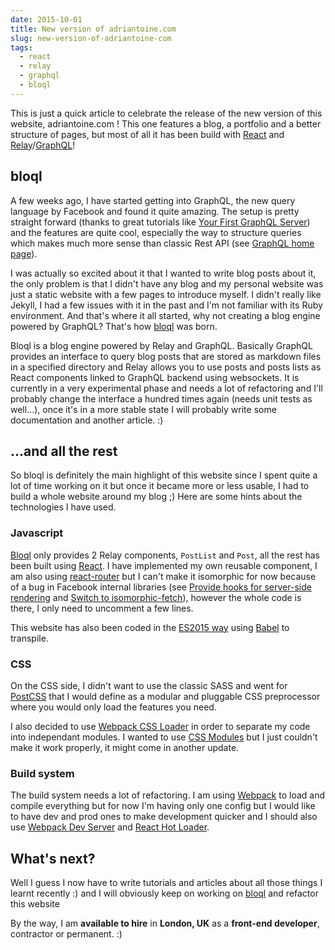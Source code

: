 ```yaml
---
date: 2015-10-01
title: New version of adriantoine.com
slug: new-version-of-adriantoine-com
tags:
  - react
  - relay
  - graphql
  - bloql
---
```


This is just a quick article to celebrate the release of the new version of this website, adriantoine.com ! This one features a blog, a portfolio and a better structure of pages, but most of all it has been build with [React](https://facebook.github.io/react/) and [Relay](https://facebook.github.io/relay/)/[GraphQL](http://graphql.org/)!

bloql
-----

A few weeks ago, I have started getting into GraphQL, the new query language by Facebook and found it quite amazing. The setup is pretty straight forward (thanks to great tutorials like [Your First GraphQL Server](https://medium.com/@clayallsopp/your-first-graphql-server-3c766ab4f0a2)) and the features are quite cool, especially the way to structure queries which makes much more sense than classic Rest API (see [GraphQL home page](http://graphql.org/)).

I was actually so excited about it that I wanted to write blog posts about it, the only problem is that I didn't have any blog and my personal website was just a static website with a few pages to introduce myself. I didn't really like Jekyll, I had a few issues with it in the past and I'm not familiar with its Ruby environment. And that's where it all started, why not creating a blog engine powered by GraphQL? That's how [bloql](https://github.com/adriantoine/bloql) was born.

Bloql is a blog engine powered by Relay and GraphQL. Basically GraphQL provides an interface to query blog posts that are stored as markdown files in a specified directory and Relay allows you to use posts and posts lists as React components linked to GraphQL backend using websockets. It is currently in a very experimental phase and needs a lot of refactoring and I'll probably change the interface a hundred times again (needs unit tests as well...), once it's in a more stable state I will probably write some documentation and another article. :)

...and all the rest
--------------------

So bloql is definitely the main highlight of this website since I spent quite a lot of time working on it but once it became more or less usable, I had to build a whole website around my blog ;) Here are some hints about the technologies I have used.

### Javascript
[Bloql](https://github.com/adriantoine/bloql) only provides 2 Relay components, `PostList` and `Post`, all the rest has been built using [React](https://facebook.github.io/react/). I have implemented my own reusable component, I am also using [react-router](https://github.com/rackt/react-router) but I can't make it isomorphic for now because of a bug in Facebook internal libraries (see [Provide hooks for server-side rendering](https://github.com/facebook/relay/issues/136#issuecomment-142681224) and [Switch to isomorphic-fetch](https://github.com/facebook/fbjs/pull/61)), however the whole code is there, I only need to uncomment a few lines.

This website has also been coded in the [ES2015 way](https://babeljs.io/docs/learn-es2015/) using [Babel](https://babeljs.io/) to transpile.

### CSS
On the CSS side, I didn't want to use the classic SASS and went for [PostCSS](https://github.com/postcss/postcss) that I would define as a modular and pluggable CSS preprocessor where you would only load the features you need.

I also decided to use [Webpack CSS Loader](https://github.com/webpack/css-loader) in order to separate my code into independant modules. I wanted to use [CSS Modules](https://github.com/css-modules/css-modules) but I just couldn't make it work properly, it might come in another update.

### Build system
The build system needs a lot of refactoring. I am using [Webpack](https://webpack.github.io/) to load and compile everything but for now I'm having only one config but I would like to have dev and prod ones to make development quicker and I should also use [Webpack Dev Server](https://webpack.github.io/docs/webpack-dev-server.html) and [React Hot Loader](https://github.com/gaearon/react-hot-loader).

What's next?
------------
Well I guess I now have to write tutorials and articles about all those things I learnt recently :) and I will obviously keep on working on [bloql](https://github.com/adriantoine/bloql) and refactor this website <progressively class=""></progressively>

By the way, I am **available to hire** in **London, UK** as a **front-end developer**, contractor or permanent. :)
